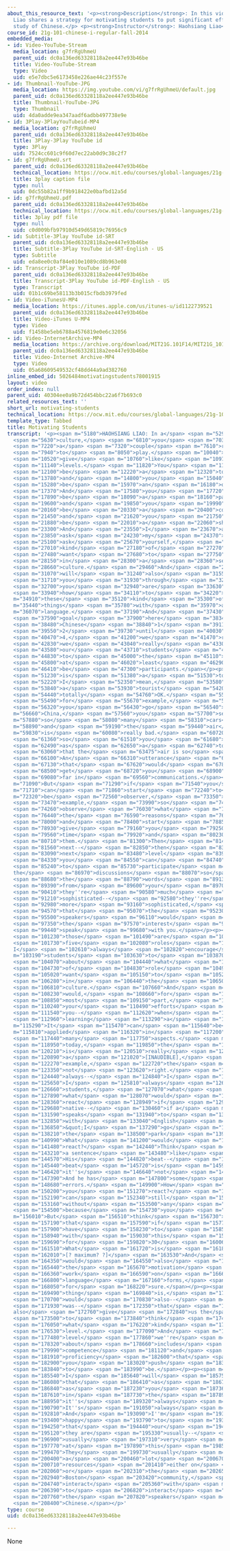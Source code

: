 ```yaml
---
about_this_resource_text: '<p><strong>Description</strong>: In this video, Haohsiang
  Liao shares a strategy for motivating students to put significant effort into their
  study of Chinese.</p> <p><strong>Instructor</strong>: Haohsiang Liao</p>'
course_id: 21g-101-chinese-i-regular-fall-2014
embedded_media:
- id: Video-YouTube-Stream
  media_location: g7frRgUhmeU
  parent_uid: dc0a136ed63328118a2ee447e93b46be
  title: Video-YouTube-Stream
  type: Video
  uid: e5e7dbc5e6173458e226ae44c23f557e
- id: Thumbnail-YouTube-JPG
  media_location: https://img.youtube.com/vi/g7frRgUhmeU/default.jpg
  parent_uid: dc0a136ed63328118a2ee447e93b46be
  title: Thumbnail-YouTube-JPG
  type: Thumbnail
  uid: 4da0adde9ea347aadf6adbb497738e9e
- id: 3Play-3PlayYouTubeid-MP4
  media_location: g7frRgUhmeU
  parent_uid: dc0a136ed63328118a2ee447e93b46be
  title: 3Play-3Play YouTube id
  type: 3Play
  uid: 7524cc601c9f60d7ec22ab0d9c38c2f7
- id: g7frRgUhmeU.srt
  parent_uid: dc0a136ed63328118a2ee447e93b46be
  technical_location: https://ocw.mit.edu/courses/global-languages/21g-101-chinese-i-regular-fall-2014/instructor-insights/video-playlist-english/motivating-students/g7frRgUhmeU.srt
  title: 3play caption file
  type: null
  uid: 0dc55b82a1ff9b918422e0bafbd12a5d
- id: g7frRgUhmeU.pdf
  parent_uid: dc0a136ed63328118a2ee447e93b46be
  technical_location: https://ocw.mit.edu/courses/global-languages/21g-101-chinese-i-regular-fall-2014/instructor-insights/video-playlist-english/motivating-students/g7frRgUhmeU.pdf
  title: 3play pdf file
  type: null
  uid: c0d009bfb97910d549d65819c76956c9
- id: Subtitle-3Play YouTube id-SRT
  parent_uid: dc0a136ed63328118a2ee447e93b46be
  title: Subtitle-3Play YouTube id-SRT-English - US
  type: Subtitle
  uid: eda8ee0c0af84e010e1089cd8b963e08
- id: Transcript-3Play YouTube id-PDF
  parent_uid: dc0a136ed63328118a2ee447e93b46be
  title: Transcript-3Play YouTube id-PDF-English - US
  type: Transcript
  uid: 01b1c69be58113b3b015cfbdb3979fed
- id: Video-iTunesU-MP4
  media_location: https://itunes.apple.com/us/itunes-u/id1122739521
  parent_uid: dc0a136ed63328118a2ee447e93b46be
  title: Video-iTunes U-MP4
  type: Video
  uid: f1458be5eb6788a4576819e0e6c32056
- id: Video-InternetArchive-MP4
  media_location: https://archive.org/download/MIT21G.101F14/MIT21G_101F14_Motivating_Students_English_300k.mp4
  parent_uid: dc0a136ed63328118a2ee447e93b46be
  title: Video-Internet Archive-MP4
  type: Video
  uid: 05a68609549532cf48dd44a9ad382760
inline_embed_id: 5026484motivatingstudents78001915
layout: video
order_index: null
parent_uid: 40304ee0a9b72d454bbc22a6f7b693c0
related_resources_text: ''
short_url: motivating-students
technical_location: https://ocw.mit.edu/courses/global-languages/21g-101-chinese-i-regular-fall-2014/instructor-insights/video-playlist-english/motivating-students
template_type: Tabbed
title: Motivating Students
transcript: '<p><span m="5180">HAOHSIANG LIAO: In a</span> <span m="5290">second</span>
  <span m="5630">culture,</span> <span m="6810">you</span> <span m="7030">have</span>
  <span m="7220">a</span> <span m="7320">couple</span> <span m="7610">roles</span>
  <span m="7940">to</span> <span m="8050">play.</span> <span m="10040">I''ll</span>
  <span m="10520">give</span> <span m="10760">like</span> <span m="10970">five</span>
  <span m="11140">levels.</span> <span m="11820">You</span> <span m="11970">can</span>
  <span m="12100">be</span> <span m="12220">a</span> <span m="12320">tourist</span>
  <span m="13780">and</span> <span m="14800">you</span> <span m="15040">can</span>
  <span m="15280">be</span> <span m="15970">an</span> <span m="16180">observer.</span>
  <span m="17370">And</span> <span m="17580">you</span> <span m="17720">can</span>
  <span m="17890">be</span> <span m="18090">a</span> <span m="18160">participant,</span>
  <span m="19600">and</span> <span m="19850">you</span> <span m="19990">can</span>
  <span m="20160">be</span> <span m="20330">a</span> <span m="20400">contributor,</span>
  <span m="21450">and</span> <span m="21620">you</span> <span m="21750">can</span>
  <span m="21880">be</span> <span m="22010">a</span> <span m="22060">shareholder.</span>
  <span m="23300">And</span> <span m="23550">I</span> <span m="23670">always</span>
  <span m="23850">ask</span> <span m="24230">my</span> <span m="24370">students,</span>
  <span m="25100">ask</span> <span m="25670">yourself,</span> <span m="26830">what</span>
  <span m="27010">kind</span> <span m="27180">of</span> <span m="27270">role you</span>
  <span m="27480">want</span> <span m="27680">to</span> <span m="27750">play</span>
  <span m="28150">in</span> <span m="28300">a</span> <span m="28360">second</span>
  <span m="28660">culture.</span> <span m="29460">And</span> <span m="29900">that</span>
  <span m="31070">will</span> <span m="31240">also</span> <span m="31550">guide</span>
  <span m="31710">you</span> <span m="31930">through</span> <span m="32490">when</span>
  <span m="32700">you</span> <span m="32940">are</span> <span m="33630">learning</span>
  <span m="33940">how</span> <span m="34110">to</span> <span m="34220">do</span> <span
  m="34910">these</span> <span m="35120">kind</span> <span m="35300">of</span> <span
  m="35440">things</span> <span m="35780">with</span> <span m="35970">a</span> <span
  m="36070">language.</span> <span m="37190">And</span> <span m="37430">our</span>
  <span m="37590">goal</span> <span m="37900">here</span> <span m="38340">for</span>
  <span m="38480">Chinese</span> <span m="38840">1</span> <span m="39110">and Chinese</span>
  <span m="39550">2</span> <span m="39730">until</span> <span m="40030">Chinese</span>
  <span m="40470">4,</span> <span m="41200">we</span> <span m="41470">really--</span>
  <span m="42830">we</span> <span m="43040">really</span> <span m="43300">push</span>
  <span m="43580">our</span> <span m="43710">students</span> <span m="44170">hard</span>
  <span m="44830">to</span> <span m="45000">the</span> <span m="45110">level</span>
  <span m="45800">at</span> <span m="46020">least</span> <span m="46290">to</span>
  <span m="46410">be</span> <span m="47300">participants.</span></p><p><span m="51020">What</span>
  <span m="51230">is</span> <span m="51380">a</span> <span m="51530">tourist?</span>
  <span m="52220">I</span> <span m="52350">mean,</span> <span m="53580">being</span>
  <span m="53840">a</span> <span m="53930">tourist</span> <span m="54200">is</span>
  <span m="54440">totally</span> <span m="54760">OK.</span> <span m="55290">So,</span>
  <span m="55490">for</span> <span m="55670">example,</span> <span m="56180">when</span>
  <span m="56320">you</span> <span m="56430">go</span> <span m="56540">to</span> <span
  m="56660">China,</span> <span m="57560">you</span> <span m="57700">see</span> <span
  m="57880">so</span> <span m="58080">many</span> <span m="58310">cars</span> <span
  m="58890">and</span> <span m="59190">the</span> <span m="59440">air</span> <span
  m="59830">is</span> <span m="60080">really bad.</span> <span m="60720">And</span>
  <span m="61360">so</span> <span m="61510">you</span> <span m="61680">say,</span>
  <span m="62490">as</span> <span m="62650">a</span> <span m="62740">tourist,</span>
  <span m="63060">that the</span> <span m="63475">air is so</span> <span m="63890">bad.</span>
  <span m="66100">An</span> <span m="66310">utterance</span> <span m="66860">like</span>
  <span m="67130">that</span> <span m="67620">would</span> <span m="67880">not</span>
  <span m="68500">get</span> <span m="68720">you</span> <span m="68900">too</span>
  <span m="69080">far in</span> <span m="69560">communications.</span></p><p><span
  m="71090">But</span> <span m="71290">if</span> <span m="71540">you</span> <span
  m="71710">can</span> <span m="71860">start</span> <span m="72240">to</span> <span
  m="72320">be</span> <span m="72560">observer,</span> <span m="73350">for</span>
  <span m="73470">example,</span> <span m="73990">so</span> <span m="74150">you</span>
  <span m="74260">observe</span> <span m="76030">what</span> <span m="76280">are</span>
  <span m="76440">the</span> <span m="76590">reasons</span> <span m="76970">involved</span>
  <span m="78000">and</span> <span m="78400">start</span> <span m="78850">to</span>
  <span m="78930">give</span> <span m="79160">you</span> <span m="79250">some</span>
  <span m="79560">time</span> <span m="79920">and</span> <span m="80230">absorb</span>
  <span m="80710">them.</span> <span m="81300">Then</span> <span m="81460">the</span>
  <span m="81560">next--</span> <span m="82850">then</span> <span m="83000">the</span>
  <span m="83090">next</span> <span m="83480">level</span> <span m="83920">is</span>
  <span m="84330">you</span> <span m="84550">can</span> <span m="84740">start</span>
  <span m="85240">to</span> <span m="85730">participate</span> <span m="86700">in
  the</span> <span m="86970">discussions</span> <span m="88070">so</span> <span m="88490">that</span>
  <span m="88680">the</span> <span m="88790">words</span> <span m="89130">coming</span>
  <span m="89390">from</span> <span m="89600">your</span> <span m="89700">mouth,</span>
  <span m="90410">they''re</span> <span m="90580">much</span> <span m="90960">more</span>
  <span m="91210">sophisticated--</span> <span m="92580">they''re</span> <span m="92690">much</span>
  <span m="92980">more</span> <span m="93160">sophisticated,</span> <span m="94250">so</span>
  <span m="94570">that</span> <span m="95070">the</span> <span m="95230">native</span>
  <span m="95500">speakers</span> <span m="96110">would</span> <span m="96400">have</span>
  <span m="97350">the</span> <span m="97570">interest</span> <span m="98420">to</span>
  <span m="99440">speak</span> <span m="99680">with you.</span></p><p><span m="100880">So</span>
  <span m="101230">those</span> <span m="101490">are</span> <span m="101630">the</span>
  <span m="101730">five</span> <span m="102080">roles</span> <span m="102410">that
  I</span> <span m="102610">always</span> <span m="102820">encourage</span> <span
  m="103190">students</span> <span m="103630">to</span> <span m="103870">think</span>
  <span m="104070">about</span> <span m="104440">what</span> <span m="104570">kind</span>
  <span m="104730">of</span> <span m="104830">role</span> <span m="104920">you</span>
  <span m="105020">want</span> <span m="105150">to</span> <span m="105240">play</span>
  <span m="106280">in</span> <span m="106440">the</span> <span m="106500">second</span>
  <span m="106810">culture.</span> <span m="107660">And</span> <span m="107990">that</span>
  <span m="108230">would,</span> <span m="108660">for</span> <span m="108750">the</span>
  <span m="108850">most</span> <span m="109150">part,</span> <span m="109450">determine</span>
  <span m="110240">your</span> <span m="110490">efforts</span> <span m="111350">when</span>
  <span m="111540">you--</span> <span m="112620">when</span> <span m="112790">you''re</span>
  <span m="112960">learning</span> <span m="113290">a</span> <span m="113350">language.</span></p><p><span
  m="115290">It</span> <span m="115470">can</span> <span m="115640">be</span> <span
  m="115810">applied</span> <span m="116320">in</span> <span m="117200">many,</span>
  <span m="117440">many</span> <span m="117750">aspects.</span> <span m="118650">If</span>
  <span m="118950">today,</span> <span m="119850">the</span> <span m="120090">issue</span>
  <span m="120210">is</span> <span m="120510">really</span> <span m="120710">about</span>
  <span m="120890">a</span> <span m="121020">[INAUDIBLE],</span> <span m="122140">for</span>
  <span m="122270">example,</span> <span m="122720">the</span> <span m="122810">structure''s</span>
  <span m="123350">not</span> <span m="123620">right.</span> <span m="124340">I</span>
  <span m="124440">always--</span> <span m="124840">I</span> <span m="124970">always--</span>
  <span m="125650">I</span> <span m="125810">always</span> <span m="126460">ask my</span>
  <span m="126660">students,</span> <span m="127070">what</span> <span m="127300">if,</span>
  <span m="127890">what</span> <span m="128070">would</span> <span m="128220">you</span>
  <span m="128360">react</span> <span m="128949">if</span> <span m="129550">a</span>
  <span m="129680">native--</span> <span m="130460">if a</span> <span m="130870">foreigner</span>
  <span m="131590">speaks</span> <span m="131940">to</span> <span m="132060">you</span>
  <span m="132850">with</span> <span m="133040">English</span> <span m="133510">like,</span>
  <span m="136850">&quot;I</span> <span m="137290">go</span> <span m="137850">to</span>
  <span m="138210">the</span> <span m="138500">park</span> <span m="139330">yesterday.&quot;</span>
  <span m="140990">What</span> <span m="141200">would</span> <span m="141360">you</span>
  <span m="141480">react?</span> <span m="142440">Think</span> <span m="142800">about</span>
  <span m="143210">a sentence</span> <span m="143480">like</span> <span m="143780">this.</span>
  <span m="144570">His</span> <span m="144820">beat--</span> <span m="145190">his</span>
  <span m="145440">beat</span> <span m="145720">is</span> <span m="145940">not--</span>
  <span m="146420">it''s</span> <span m="146640">not</span> <span m="146740">fluency.</span>
  <span m="147390">And he has</span> <span m="147800">some</span> <span m="148160">grammatical</span>
  <span m="148680">errors.</span> <span m="149900">How</span> <span m="150050">would</span>
  <span m="150200">you</span> <span m="151270">react?</span> <span m="152040">You</span>
  <span m="152190">can</span> <span m="152340">still</span> <span m="152590">react</span>
  <span m="153160">without</span> <span m="153500">any</span> <span m="153640">difficulties,</span>
  <span m="154500">because</span> <span m="154730">you</span> <span m="154910">understand.</span></p><p><span
  m="156010">But</span> <span m="156510">think</span> <span m="156730">about</span>
  <span m="157190">that</span> <span m="157590">if</span> <span m="157780">you</span>
  <span m="157900">have</span> <span m="158230">to</span> <span m="158570">interact</span>
  <span m="158940">with</span> <span m="159030">this</span> <span m="159350">person</span>
  <span m="159690">for</span> <span m="159820">30</span> <span m="160060">minutes.</span>
  <span m="161510">What</span> <span m="161720">is</span> <span m="161830">your</span>
  <span m="162010">[? maximum? ?]</span> <span m="163530">And</span> <span m="164110">that</span>
  <span m="164350">would</span> <span m="164550">also</span> <span m="165130">become</span>
  <span m="165440">the</span> <span m="165670">motivation</span> <span m="166270">to</span>
  <span m="166360">work</span> <span m="166590">on</span> <span m="166670">your</span>
  <span m="166800">language</span> <span m="167160">forms,</span> <span m="167840">that''s</span>
  <span m="168050">for</span> <span m="168220">sure.</span></p><p><span m="169030">Second</span>
  <span m="169490">thing</span> <span m="169840">is,</span> <span m="170550">there</span>
  <span m="170700">would</span> <span m="170830">also--</span> <span m="171810">there</span>
  <span m="171930">was--</span> <span m="172350">that</span> <span m="172480">will
  also</span> <span m="172760">give</span> <span m="172840">us the</span> <span m="173160">opportunity</span>
  <span m="173500">to</span> <span m="173840">think</span> <span m="174130">about</span>
  <span m="176050">what</span> <span m="176220">kind</span> <span m="176390">of</span>
  <span m="176530">level.</span> <span m="177090">And</span> <span m="177280">the</span>
  <span m="177480">level</span> <span m="177860">we''re</span> <span m="178000">talking</span>
  <span m="178320">about</span> <span m="178660">includes</span> <span m="179570">cultural</span>
  <span m="179990">competence</span> <span m="181120">and</span> <span m="181580">language</span>
  <span m="181910">proficiency</span> <span m="182600">that</span> <span m="182750">when</span>
  <span m="182900">you</span> <span m="183020">push</span> <span m="183370">yourself</span>
  <span m="183840">to</span> <span m="183990">be.</span></p><p><span m="184990">But</span>
  <span m="185540">I</span> <span m="185640">will</span> <span m="185750">state</span>
  <span m="186080">that</span> <span m="186410">as</span> <span m="186710">long</span>
  <span m="186840">as</span> <span m="187230">you</span> <span m="187360">put</span>
  <span m="187610">in</span> <span m="187730">the</span> <span m="187890">efforts,</span>
  <span m="188950">it''s</span> <span m="189320">always</span> <span m="189690">rewarding.</span>
  <span m="190790">It''s</span> <span m="191050">always</span> <span m="191360">rewarding.</span>
  <span m="192810">And</span> <span m="193090">I''m</span> <span m="193170">very</span>
  <span m="193400">happy</span> <span m="193790">to</span> <span m="193920">state</span>
  <span m="194250">that</span> <span m="194440">our</span> <span m="194570">students,</span>
  <span m="195120">they are</span> <span m="195330">usually--</span> <span m="196710">they''re</span>
  <span m="196900">usually</span> <span m="197310">very</span> <span m="197580">good</span>
  <span m="197770">at</span> <span m="197890">this</span> <span m="198590">regard.</span>
  <span m="199470">They</span> <span m="199730">usually</span> <span m="200090">find</span>
  <span m="200400">a</span> <span m="200460">lot</span> <span m="200670">of</span>
  <span m="200710">resources</span> <span m="201410">either on</span> <span m="201810">campus</span>
  <span m="202060">or</span> <span m="202310">the</span> <span m="202650">greater</span>
  <span m="202940">Boston</span> <span m="203420">community,</span> <span m="204490">to</span>
  <span m="204740">interact</span> <span m="205360">with</span> <span m="205590">the--</span>
  <span m="206390">to</span> <span m="206820">interact</span> <span m="207280">with</span>
  <span m="207760">the</span> <span m="207820">speakers</span> <span m="208290">of</span>
  <span m="208400">Chinese.</span></p>'
type: course
uid: dc0a136ed63328118a2ee447e93b46be

---
```

None